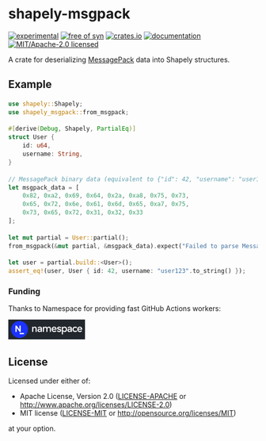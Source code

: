 # shapely-msgpack

[![experimental](https://img.shields.io/badge/status-highly%20experimental-orange)](https://github.com/fasterthanlime/shapely)
[![free of syn](https://img.shields.io/badge/free%20of-syn-hotpink)](https://github.com/fasterthanlime/free-of-syn)
[![crates.io](https://img.shields.io/crates/v/shapely-msgpack.svg)](https://crates.io/crates/shapely-msgpack)
[![documentation](https://docs.rs/shapely-msgpack/badge.svg)](https://docs.rs/shapely-msgpack)
[![MIT/Apache-2.0 licensed](https://img.shields.io/crates/l/shapely-msgpack.svg)](./LICENSE)

A crate for deserializing [MessagePack](https://msgpack.org/) data into Shapely structures.

## Example

```rust
use shapely::Shapely;
use shapely_msgpack::from_msgpack;

#[derive(Debug, Shapely, PartialEq)]
struct User {
    id: u64,
    username: String,
}

// MessagePack binary data (equivalent to {"id": 42, "username": "user123"})
let msgpack_data = [
    0x82, 0xa2, 0x69, 0x64, 0x2a, 0xa8, 0x75, 0x73,
    0x65, 0x72, 0x6e, 0x61, 0x6d, 0x65, 0xa7, 0x75,
    0x73, 0x65, 0x72, 0x31, 0x32, 0x33
];

let mut partial = User::partial();
from_msgpack(&mut partial, &msgpack_data).expect("Failed to parse MessagePack data");

let user = partial.build::<User>();
assert_eq!(user, User { id: 42, username: "user123".to_string() });
```

### Funding

Thanks to Namespace for providing fast GitHub Actions workers:

<a href="https://namespace.so"><img src="./static/namespace-d.svg" height="40"></a>

## License

Licensed under either of:

- Apache License, Version 2.0 ([LICENSE-APACHE](LICENSE-APACHE) or <http://www.apache.org/licenses/LICENSE-2.0>)
- MIT license ([LICENSE-MIT](LICENSE-MIT) or <http://opensource.org/licenses/MIT>)

at your option.
